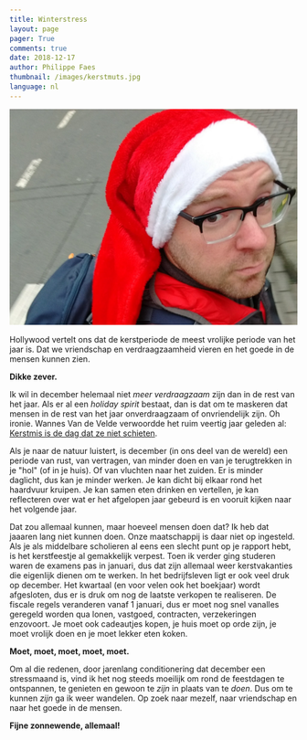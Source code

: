 ```yaml
---
title: Winterstress
layout: page
pager: True
comments: true
date: 2018-12-17
author: Philippe Faes
thumbnail: /images/kerstmuts.jpg
language: nl
---
```


![People dice](/images/kerstmuts.jpg)

Hollywood vertelt ons dat de kerstperiode de meest vrolijke periode van het jaar is. Dat we vriendschap en verdraagzaamheid vieren en het goede in de mensen kunnen zien.

**Dikke zever.**

Ik wil in december helemaal niet *meer verdraagzaam* zijn dan in de rest van het jaar. Als er al een *holiday spirit* bestaat, dan is dat om te maskeren dat mensen in de rest van het jaar onverdraagzaam of onvriendelijk zijn. Oh ironie. Wannes Van de Velde verwoordde het ruim veertig jaar geleden al: [Kerstmis is de dag dat ze niet schieten](https://www.youtube.com/watch?v=KGg-Qrdv5Ms).  

Als je naar de natuur luistert, is december (in ons deel van de wereld) een periode van rust, van vertragen, van minder doen en van je terugtrekken in je "hol" (of in je huis). Of van vluchten naar het zuiden. Er is minder daglicht, dus kan je minder werken. Je kan dicht bij elkaar rond het haardvuur kruipen. Je kan samen eten drinken en vertellen, je kan reflecteren over wat er het afgelopen jaar gebeurd is en vooruit kijken naar het volgende jaar.

Dat zou allemaal kunnen, maar hoeveel mensen doen dat? Ik heb dat jaaaren lang niet kunnen doen. Onze maatschappij is daar niet op ingesteld. Als je als middelbare scholieren al eens een slecht punt op je rapport hebt, is het kerstfeestje al gemakkelijk verpest. Toen ik verder ging studeren waren de examens pas in januari, dus dat zijn allemaal weer kerstvakanties die eigenlijk dienen om te werken. In het bedrijfsleven ligt er ook veel druk op december. Het kwartaal (en voor velen ook het boekjaar) wordt afgesloten, dus er is druk om nog de laatste verkopen te realiseren. De fiscale regels veranderen vanaf 1 januari, dus er moet nog snel vanalles geregeld worden qua lonen, vastgoed, contracten, verzekeringen enzovoort. Je moet ook cadeautjes kopen, je huis moet op orde zijn, je moet vrolijk doen en je moet lekker eten koken.

**Moet, moet, moet, moet, moet.**

Om al die redenen, door jarenlang conditionering dat december een stressmaand is, vind ik het nog steeds moeilijk om rond de feestdagen te ontspannen, te genieten en gewoon te *zijn* in plaats van te *doen*. Dus om te kunnen *zijn* ga ik weer wandelen. Op zoek naar mezelf, naar vriendschap en naar het goede in de mensen.

**Fijne zonnewende, allemaal!**

